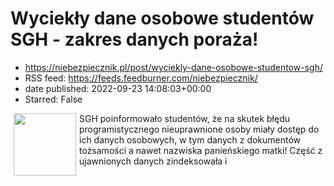 # Wyciekły dane osobowe studentów SGH - zakres danych poraża!
 - https://niebezpiecznik.pl/post/wyciekly-dane-osobowe-studentow-sgh/
 - RSS feed: https://feeds.feedburner.com/niebezpiecznik/
 - date published: 2022-09-23 14:08:03+00:00
 - Starred: False

<a href="https://niebezpiecznik.pl/post/wyciekly-dane-osobowe-studentow-sgh/"><img align="left" alt="" class="alignleft tfe wp-post-image" height="100" hspace="5" src="https://niebezpiecznik.pl/wp-content/uploads/2022/09/image-1-150x150.png" width="100" /></a>SGH poinformowało studentów, że na skutek błędu programistycznego nieuprawnione osoby miały dostęp do ich danych osobowych, w tym danych z dokumentów tożsamości a nawet nazwiska panieńskiego matki! Część z ujawnionych danych zindeksowała i 
